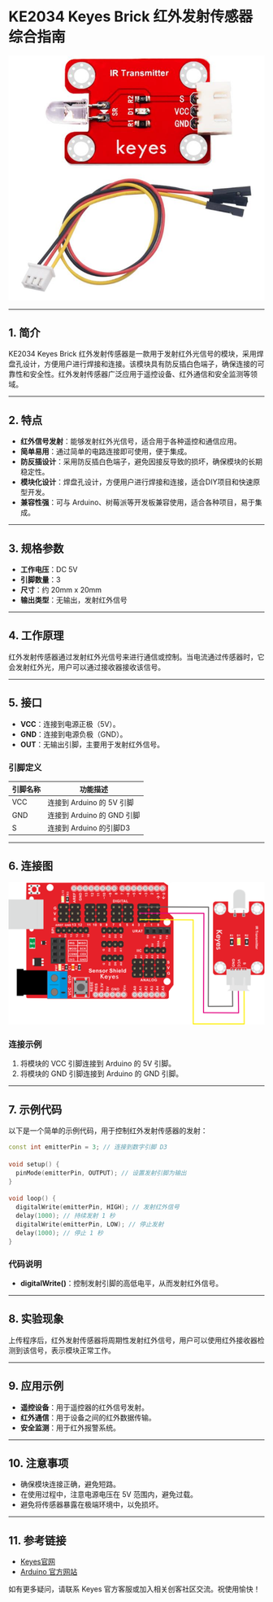 # KE2034 Keyes Brick 红外发射传感器综合指南

![image-20250317161423705](media/image-20250317161423705.png)

---

## 1. 简介
KE2034 Keyes Brick 红外发射传感器是一款用于发射红外光信号的模块，采用焊盘孔设计，方便用户进行焊接和连接。该模块具有防反插白色端子，确保连接的可靠性和安全性。红外发射传感器广泛应用于遥控设备、红外通信和安全监测等领域。

---

## 2. 特点
- **红外信号发射**：能够发射红外光信号，适合用于各种遥控和通信应用。
- **简单易用**：通过简单的电路连接即可使用，便于集成。
- **防反插设计**：采用防反插白色端子，避免因接反导致的损坏，确保模块的长期稳定性。
- **模块化设计**：焊盘孔设计，方便用户进行焊接和连接，适合DIY项目和快速原型开发。
- **兼容性强**：可与 Arduino、树莓派等开发板兼容使用，适合各种项目，易于集成。

---

## 3. 规格参数
- **工作电压**：DC 5V  
- **引脚数量**：3  
- **尺寸**：约 20mm x 20mm  
- **输出类型**：无输出，发射红外信号  

---

## 4. 工作原理
红外发射传感器通过发射红外光信号来进行通信或控制。当电流通过传感器时，它会发射红外光，用户可以通过接收器接收该信号。

---

## 5. 接口
- **VCC**：连接到电源正极（5V）。
- **GND**：连接到电源负极（GND）。
- **OUT**：无输出引脚，主要用于发射红外信号。

### 引脚定义
| 引脚名称 | 功能描述                     |
|----------|------------------------------|
| VCC      | 连接到 Arduino 的 5V 引脚   |
| GND      | 连接到 Arduino 的 GND 引脚  |
| S      | 连接到 Arduino 的引脚D3    |

---

## 6. 连接图
![image-20250317161435841](media/image-20250317161435841.png)

### 连接示例
1. 将模块的 VCC 引脚连接到 Arduino 的 5V 引脚。
2. 将模块的 GND 引脚连接到 Arduino 的 GND 引脚。

---

## 7. 示例代码
以下是一个简单的示例代码，用于控制红外发射传感器的发射：
```cpp
const int emitterPin = 3; // 连接到数字引脚 D3

void setup() {
  pinMode(emitterPin, OUTPUT); // 设置发射引脚为输出
}

void loop() {
  digitalWrite(emitterPin, HIGH); // 发射红外信号
  delay(1000); // 持续发射 1 秒
  digitalWrite(emitterPin, LOW); // 停止发射
  delay(1000); // 停止 1 秒
}
```

### 代码说明
- **digitalWrite()**：控制发射引脚的高低电平，从而发射红外信号。

---

## 8. 实验现象
上传程序后，红外发射传感器将周期性发射红外信号，用户可以使用红外接收器检测到该信号，表示模块正常工作。

---

## 9. 应用示例
- **遥控设备**：用于遥控器的红外信号发射。
- **红外通信**：用于设备之间的红外数据传输。
- **安全监测**：用于红外报警系统。

---

## 10. 注意事项
- 确保模块连接正确，避免短路。
- 在使用过程中，注意电源电压在 5V 范围内，避免过载。
- 避免将传感器暴露在极端环境中，以免损坏。

---

## 11. 参考链接
- [Keyes官网](http://www.keyes-robot.com/)
- [Arduino 官方网站](https://www.arduino.cc)  

如有更多疑问，请联系 Keyes 官方客服或加入相关创客社区交流。祝使用愉快！